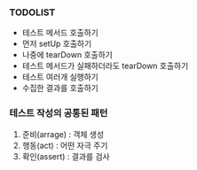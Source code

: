 ### TODOLIST
* 테스트 메서드 호출하기
* 먼저 setUp 호출하기
* 나중에 tearDown 호출하기
* 테스트 메서드가 실패하더라도 tearDown 호출하기
* 테스트 여러개 실행하기
* 수집한 결과를 호출하기


### 테스트 작성의 공통된 패턴
1. 준비(arrage) : 객체 생성
2. 행동(act) : 어떤 자극 주기
3. 확인(assert) : 결과를 검사
